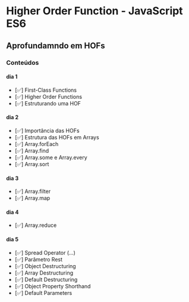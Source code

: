# Higher Order Function - JavaScript ES6

## Aprofundamndo em HOFs

### Conteúdos

#### dia 1

- [:white_check_mark:] First-Class Functions
- [:white_check_mark:] Higher Order Functions
- [:white_check_mark:] Estruturando uma HOF

#### dia 2

- [:white_check_mark:] Importância das HOFs
- [:white_check_mark:] Estrutura das HOFs em Arrays
- [:white_check_mark:] Array.forEach
- [:white_check_mark:] Array.find
- [:white_check_mark:] Array.some e Array.every
- [:white_check_mark:] Array.sort

#### dia 3

- [:white_check_mark:] Array.filter
- [:white_check_mark:] Array.map

#### dia 4

- [:white_check_mark:] Array.reduce

#### dia 5

- [:white_check_mark:] Spread Operator (...)
- [:white_check_mark:] Parâmetro Rest
- [:white_check_mark:] Object Destructuring
- [:white_check_mark:] Array Destructuring
- [:white_check_mark:] Default Destructuring
- [:white_check_mark:] Object Property Shorthand
- [:white_check_mark:] Default Parameters
